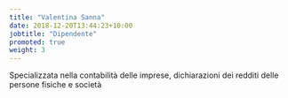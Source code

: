 ```yaml
---
title: "Valentina Sanna"
date: 2018-12-20T13:44:23+10:00
jobtitle: "Dipendente"
promoted: true
weight: 3
---
```


Specializzata nella contabilità delle imprese, dichiarazioni dei redditi delle persone fisiche e società
